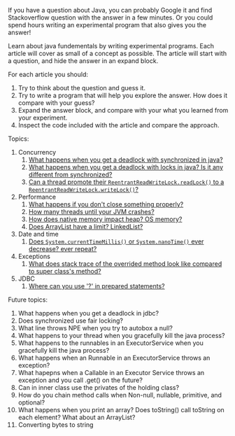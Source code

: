 If you have a question about Java, you can probably Google it and find Stackoverflow question with the answer in a few minutes.
Or you could spend hours writing an experimental program that also gives you the answer!

Learn about java fundementals by writing experimental programs.
Each article will cover as small of a concept as possible.
The article will start with a question, and hide the answer in an expand block.

For each article you should:

1. Try to think about the question and guess it.
2. Try to write a program that will help you explore the answer. How does it
   compare with your guess?
3. Expand the answer block, and compare with your what you learned from your
   experiment.
4. Inspect the code included with the article and compare the approach.


Topics:

1. Concurrency
    1. [What happens when you get a deadlock with synchronized in java?](deadlock_synchronized/README.md)
    1. [What happens when you get a deadlock with locks in java? Is it any different from synchronized?](deadlock_lock/README.md)
    1. [Can a thread promote their `ReentrantReadWriteLock.readLock()` to a `ReentrantReadWriteLock.writeLock()`?](read_write_lock_promotion/README.md)
5. Performance
    1. [What happens if you don't close something properly?](resource_leaks/README.md)
    1. [How many threads until your JVM crashes?](native_memory_impact/README.md)
    1. [How does native memory impact heap? OS memory?](create_threads_until_crash/README.md)
    1. [Does ArrayList have a limit? LinkedList?](large_array/README.md)
2. Date and time
    1. [Does `System.currentTimeMillis()` or `System.nanoTime()` ever decrease? ever repeat?](millis_nanos_repeat_or_decrease/README.md)
3. Exceptions
    1. [What does stack trace of the overrided method look like compared to super class's method?](stack_trace_super_sub_classes/README.md)
4. JDBC
    1. [Where can you use '?' in prepared statements?](prepared_statement_limits/README.md)

Future topics:

1. What happens when you get a deadlock in jdbc?
1. Does synchronized use fair locking?
1. What line throws NPE when you try to autobox a null?
1. What happens to your thread when you gracefully kill the java process?
1. What happens to the runnables in an ExecutorService when you gracefully kill the java process?
1. What happens when an Runnable in an ExecutorService throws an exception?
1. What hapepns when a Callable in an Executor Service throws an exception and
   you call .get() on the future?
1. Can in inner class use the privates of the holding class?
1. How do you chain method calls when Non-null, nullable, primitive, and
   optional?
1. What happens when you print an array? Does toString() call toString on each
    element? What about an ArrayList?
1. Converting bytes to string
